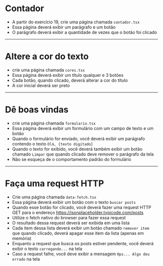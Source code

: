 # Contador

- A partir do exercício 19, crie uma página chamada `contador.tsx`
- Essa página deverá exibir um parágrafo e um botão
- O parágrafo deverá exibir a quantidade de vezes que o botão foi clicado

---

# Altere a cor do texto

- crie uma página chamada `cores.tsx`
- Essa página deverá exibir um título qualquer e 3 botões
- Cada botão, quando clicado, deverá alterar a cor do título
- A cor inicial deverá ser preto

---

# Dê boas vindas

- crie uma página chamada `formulario.tsx`
- Essa página deverá exibir um formulário com um campo de texto e um botão
- Quando o formulário for enviado, você deverá exibir um parágrafo contendo o texto `Olá, {texto digitado}`
- Quando o texto for exibido, você deverá também exibir um botão chamado `Limpar` que quando clicado
deve remover o parágrafo da tela
- Não se esqueça de o comportamento padrão do formulário 

---

# Faça uma request HTTP

- Crie uma página chamada `data-fetch.tsx`
- Essa página deverá exibir um botão com o texto `buscar posts`
- Quando esse botão for clicado, você deverá fazer uma request HTTP GET para o endereço <https://jsonplaceholder.typicode.com/posts>
- Utilize o fetch nativo do browser para fazer essa request
- O resultado dessa request deverá ser exibida em uma lista 
- Cada item dessa lista deverá exibir um botão chamado `remover item` que quando clicado, deverá apagar esse item da lista (apenas em memória)
- Enquanto a request que busca os posts estiver pendente, você deverá exibir o texto `carregando...` na tela
- Caso a request falhe, você deve exibir a mensagem `Ops... Algo deu errado` na tela

